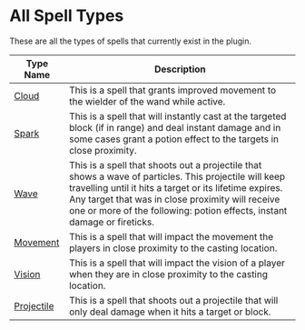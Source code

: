 # All Spell Types

These are all the types of spells that currently exist in the plugin. 

| Type Name                     | Description                                                  |
| ----------------------------- | ------------------------------------------------------------ |
| [Cloud](./Cloud.md)           | This is a spell that grants improved movement to the wielder of the wand while active. |
| [Spark](./Spark.md)           | This is a spell that will instantly cast at the targeted block (if in range) and deal instant damage and in some cases grant a potion effect to the targets in close proximity. |
| [Wave](./Wave.md)             | This is a spell that shoots out a projectile that shows a wave of particles. This projectile will keep travelling until it hits a target or its lifetime expires. Any target that was in close proximity will receive one or more of the following: potion effects, instant damage or fireticks. |
| [Movement](./Movement.md)     | This is a spell that will impact the movement the players in close proximity to the casting location. |
| [Vision](./Vision.md)         | This is a spell that will impact the vision of a player when they are in close proximity to the casting location. |
| [Projectile](./Projectile.md) | This is a spell that shoots out a projectile that will only deal damage when it hits a target or block. |

